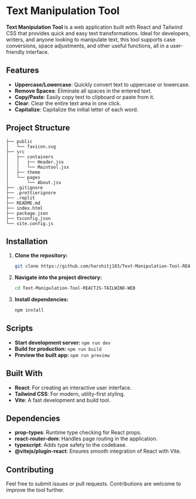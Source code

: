 
# Text Manipulation Tool

**Text Manipulation Tool** is a web application built with React and Tailwind CSS that provides quick and easy text transformations. Ideal for developers, writers, and anyone looking to manipulate text, this tool supports case conversions, space adjustments, and other useful functions, all in a user-friendly interface.
## Features

- **Uppercase/Lowercase**: Quickly convert text to uppercase or lowercase.
- **Remove Spaces**: Eliminate all spaces in the entered text.
- **Copy/Paste**: Easily copy text to clipboard or paste from it.
- **Clear**: Clear the entire text area in one click.
- **Capitalize**: Capitalize the initial letter of each word.

## Project Structure

```
├── public
│   └── favicon.svg
├── src
│   ├── containers
│   │   ├── Header.jsx
│   │   └── Maintool.jsx
│   ├── theme
│   └── pages
│       └── About.jsx
├── .gitignore
├── .prettierignore
├── .replit
├── README.md
├── index.html
├── package.json
├── tsconfig.json
└── vite.config.js
```

## Installation

1. **Clone the repository:**
   ```bash
   git clone https://github.com/harshitj183/Text-Manipulation-Tool-REACTJS-TAILWIND-WEB.git
   ```

2. **Navigate into the project directory:**
   ```bash
   cd Text-Manipulation-Tool-REACTJS-TAILWIND-WEB
   ```

3. **Install dependencies:**
   ```bash
   npm install
   ```

## Scripts

- **Start development server:** `npm run dev`
- **Build for production:** `npm run build`
- **Preview the built app:** `npm run preview`

## Built With

- **React**: For creating an interactive user interface.
- **Tailwind CSS**: For modern, utility-first styling.
- **Vite**: A fast development and build tool.

## Dependencies

- **prop-types**: Runtime type checking for React props.
- **react-router-dom**: Handles page routing in the application.
- **typescript**: Adds type safety to the codebase.
- **@vitejs/plugin-react**: Ensures smooth integration of React with Vite.

## Contributing

Feel free to submit issues or pull requests. Contributions are welcome to improve the tool further.
